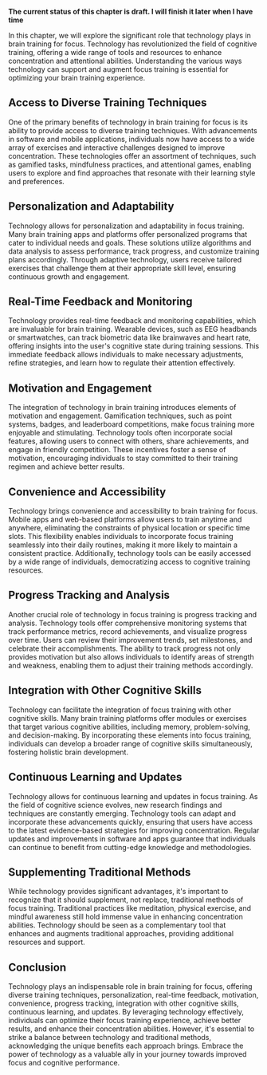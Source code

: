 **The current status of this chapter is draft. I will finish it later when I have time**

In this chapter, we will explore the significant role that technology plays in brain training for focus. Technology has revolutionized the field of cognitive training, offering a wide range of tools and resources to enhance concentration and attentional abilities. Understanding the various ways technology can support and augment focus training is essential for optimizing your brain training experience.

Access to Diverse Training Techniques
-------------------------------------

One of the primary benefits of technology in brain training for focus is its ability to provide access to diverse training techniques. With advancements in software and mobile applications, individuals now have access to a wide array of exercises and interactive challenges designed to improve concentration. These technologies offer an assortment of techniques, such as gamified tasks, mindfulness practices, and attentional games, enabling users to explore and find approaches that resonate with their learning style and preferences.

Personalization and Adaptability
--------------------------------

Technology allows for personalization and adaptability in focus training. Many brain training apps and platforms offer personalized programs that cater to individual needs and goals. These solutions utilize algorithms and data analysis to assess performance, track progress, and customize training plans accordingly. Through adaptive technology, users receive tailored exercises that challenge them at their appropriate skill level, ensuring continuous growth and engagement.

Real-Time Feedback and Monitoring
---------------------------------

Technology provides real-time feedback and monitoring capabilities, which are invaluable for brain training. Wearable devices, such as EEG headbands or smartwatches, can track biometric data like brainwaves and heart rate, offering insights into the user's cognitive state during training sessions. This immediate feedback allows individuals to make necessary adjustments, refine strategies, and learn how to regulate their attention effectively.

Motivation and Engagement
-------------------------

The integration of technology in brain training introduces elements of motivation and engagement. Gamification techniques, such as point systems, badges, and leaderboard competitions, make focus training more enjoyable and stimulating. Technology tools often incorporate social features, allowing users to connect with others, share achievements, and engage in friendly competition. These incentives foster a sense of motivation, encouraging individuals to stay committed to their training regimen and achieve better results.

Convenience and Accessibility
-----------------------------

Technology brings convenience and accessibility to brain training for focus. Mobile apps and web-based platforms allow users to train anytime and anywhere, eliminating the constraints of physical location or specific time slots. This flexibility enables individuals to incorporate focus training seamlessly into their daily routines, making it more likely to maintain a consistent practice. Additionally, technology tools can be easily accessed by a wide range of individuals, democratizing access to cognitive training resources.

Progress Tracking and Analysis
------------------------------

Another crucial role of technology in focus training is progress tracking and analysis. Technology tools offer comprehensive monitoring systems that track performance metrics, record achievements, and visualize progress over time. Users can review their improvement trends, set milestones, and celebrate their accomplishments. The ability to track progress not only provides motivation but also allows individuals to identify areas of strength and weakness, enabling them to adjust their training methods accordingly.

Integration with Other Cognitive Skills
---------------------------------------

Technology can facilitate the integration of focus training with other cognitive skills. Many brain training platforms offer modules or exercises that target various cognitive abilities, including memory, problem-solving, and decision-making. By incorporating these elements into focus training, individuals can develop a broader range of cognitive skills simultaneously, fostering holistic brain development.

Continuous Learning and Updates
-------------------------------

Technology allows for continuous learning and updates in focus training. As the field of cognitive science evolves, new research findings and techniques are constantly emerging. Technology tools can adapt and incorporate these advancements quickly, ensuring that users have access to the latest evidence-based strategies for improving concentration. Regular updates and improvements in software and apps guarantee that individuals can continue to benefit from cutting-edge knowledge and methodologies.

Supplementing Traditional Methods
---------------------------------

While technology provides significant advantages, it's important to recognize that it should supplement, not replace, traditional methods of focus training. Traditional practices like meditation, physical exercise, and mindful awareness still hold immense value in enhancing concentration abilities. Technology should be seen as a complementary tool that enhances and augments traditional approaches, providing additional resources and support.

Conclusion
----------

Technology plays an indispensable role in brain training for focus, offering diverse training techniques, personalization, real-time feedback, motivation, convenience, progress tracking, integration with other cognitive skills, continuous learning, and updates. By leveraging technology effectively, individuals can optimize their focus training experience, achieve better results, and enhance their concentration abilities. However, it's essential to strike a balance between technology and traditional methods, acknowledging the unique benefits each approach brings. Embrace the power of technology as a valuable ally in your journey towards improved focus and cognitive performance.

